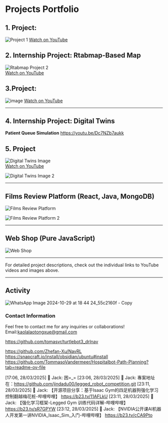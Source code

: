 



# Projects Portfolio
 
## 1. Project: 
![Project 1](https://github.com/user-attachments/assets/96b9818d-004b-4913-a684-c0d527268150) 
[Watch on YouTube](https://youtu.be/yrW31CblupQ)

## 2. Internship Project: Rtabmap-Based Map
 ![Rtabmap Project 2](https://github.com/user-attachments/assets/017e2d2a-6075-458d-839d-1728f8221d8b)  
[Watch on YouTube](https://youtu.be/tltUpk8XZ5o)

## 3.Project: 
![image](https://github.com/user-attachments/assets/0c2693b4-89db-408d-80a1-f7bca4811440)
[Watch on YouTube](https://youtube.com/shorts/r0FatsllfV0?feature=share)

---

## 4. Internship Project: Digital Twins
**Patient Queue Simulation**
https://youtu.be/Dc7NZb7aukk
## 5. Project
![Digital Twins Image](https://github.com/user-attachments/assets/70e6b2f1-e769-4f2a-bc8c-64138812ccf8)  
[Watch on YouTube](https://youtu.be/B7Z8EBj9Y_Q)

![Digital Twins Image 2](https://github.com/user-attachments/assets/c659e6fc-8331-48c5-9437-fcfc4c19f1a4)

---

## Films Review Platform (React, Java, MongoDB)

![Films Review Platform](https://github.com/user-attachments/assets/dfd85ea0-57f2-4994-bb22-4049233a35da)

![Films Review Platform 2](https://github.com/user-attachments/assets/e6366654-4a66-4c46-a4e0-5fea02e5fbdc)

---

## Web Shop (Pure JavaScript)

![Web Shop](https://github.com/user-attachments/assets/be1f31ca-5935-419e-812f-ea7335ef770a)

---

For detailed project descriptions, check out the individual links to YouTube videos and images above.

---
## Activity
![WhatsApp Image 2024-10-29 at 18 44 24_55c2160f - Copy](https://github.com/user-attachments/assets/6413265a-623a-4b30-b8e4-4b993a62d5d3)

### Contact Information

Feel free to contact me for any inquiries or collaborations!
Email:kaolalaotongxue@gmail.com


https://github.com/tomasvr/turtlebot3_drlnav


https://github.com/Zhefan-Xu/NavRL  
https://snapcraft.io/install/obsidian/ubuntu#install
https://github.com/TommasoVandermeer/Hospitalbot-Path-Planning?tab=readme-ov-file  


[17:06, 28/03/2025] 🔕 Jack: 困=_=
[23:06, 28/03/2025] 🔕 Jack: 專案地址在：https://github.com/jindadu00/legged_robot_competition.git
[23:11, 28/03/2025] 🔕 Jack: 【开源项目分享：基于Isaac Gym的四足机器狗强化学习控制翻越梅花桩-哔哩哔哩】 https://b23.tv/11AFLkU
[23:11, 28/03/2025] 🔕 Jack: 【强化学习框架-Legged Gym 训练代码详解-哔哩哔哩】 https://b23.tv/sR7GPYW
[23:12, 28/03/2025] 🔕 Jack: 【NVIDIA公开课AI机器人开发第一讲NVIDIA_Isaac_Sim_入门-哔哩哔哩】 https://b23.tv/cCA9Pto
